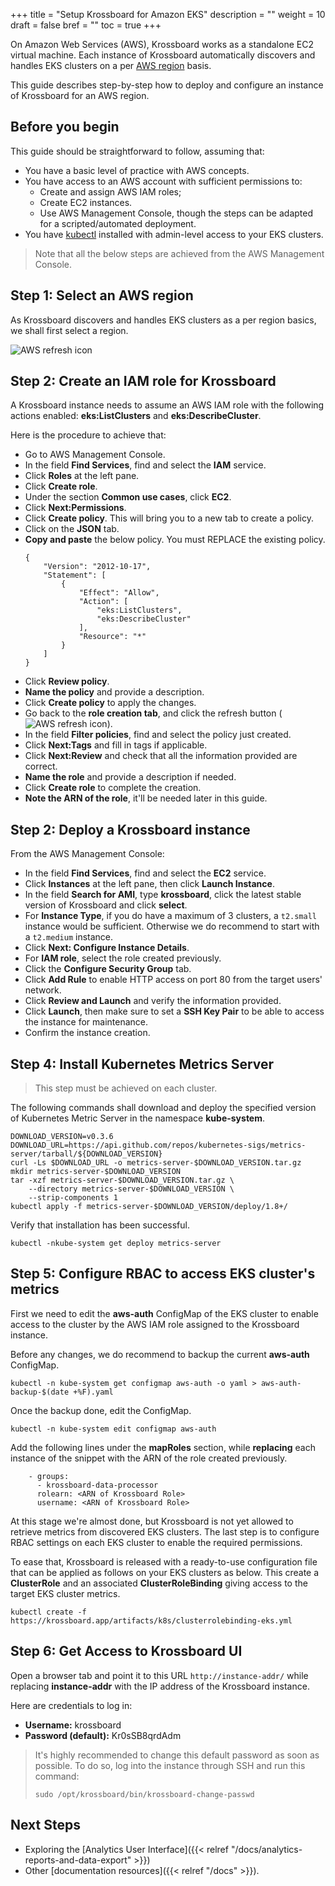 +++
title = "Setup Krossboard for Amazon EKS"
description = ""
weight = 10
draft = false
bref = ""
toc = true 
+++

On Amazon Web Services (AWS), Krossboard works as a standalone EC2 virtual machine.
Each instance of Krossboard automatically discovers and handles EKS clusters on a per [AWS region](https://docs.aws.amazon.com/en_us/AWSEC2/latest/UserGuide/using-regions-availability-zones.html) basis. 

This guide describes step-by-step how to deploy and configure an instance of Krossboard for an AWS region. 

## Before you begin
This guide should be straightforward to follow, assuming that:

* You have a basic level of practice with AWS concepts.
* You have access to an AWS account with sufficient permissions to:
  * Create and assign AWS IAM roles;
  * Create EC2 instances.
  * Use AWS Management Console, though the steps can be adapted for a scripted/automated deployment.
* You have [kubectl](https://kubernetes.io/fr/docs/tasks/tools/install-kubectl/) installed with admin-level access to your EKS clusters.

> Note that all the below steps are achieved from the AWS Management Console.

## Step 1: Select an AWS region
As Krossboard discovers and handles EKS clusters as a per region basics, we shall first select a region.

![AWS refresh icon](/images/docs/aws-select-a-region.png)

## Step 2: Create an IAM role for Krossboard
A Krossboard instance needs to assume an AWS IAM role with the following actions enabled: **eks:ListClusters** and **eks:DescribeCluster**.

Here is the procedure to achieve that: 

* Go to AWS Management Console.
* In the field **Find Services**, find and select the **IAM** service.
* Click **Roles** at the left pane.
* Click **Create role**.
* Under the section **Common use cases**, click **EC2**.
* Click **Next:Permissions**.
* Click **Create policy**. This will bring you to a new tab to create a policy.
* Click on the **JSON** tab.
* **Copy and paste** the below policy. You must REPLACE the existing policy.
  ```
  {
      "Version": "2012-10-17",
      "Statement": [
          {
              "Effect": "Allow",
              "Action": [
                  "eks:ListClusters",
                  "eks:DescribeCluster"
              ],
              "Resource": "*"
          }
      ]
  }
  ```
* Click **Review policy**.
* **Name the policy** and provide a description.
* Click **Create policy** to apply the changes.
* Go back to the **role creation tab**, and click the refresh button (![AWS refresh icon](/images/docs/aws-refresh-icon.png)).
* In the field **Filter policies**, find and select the policy just created.
* Click **Next:Tags** and fill in tags if applicable.
* Click **Next:Review** and check that all the information provided are correct.
* **Name the role** and provide a description if needed.
* Click **Create role** to complete the creation.
* **Note the ARN of the role**, it'll be needed later in this guide.


## Step 2: Deploy a Krossboard instance
From the AWS Management Console:

* In the field **Find Services**, find and select the **EC2** service.
* Click **Instances** at the left pane, then click **Launch Instance**.
* In the field **Search for AMI**, type **krossboard**, click the latest stable version of Krossboard and click **select**. 
* For **Instance Type**, if you do have a maximum of 3 clusters, a `t2.small` instance would be sufficient.
  Otherwise we do recommend to start with a `t2.medium` instance.
* Click **Next: Configure Instance Details**.
* For **IAM role**, select the role created previously.
* Click the **Configure Security Group** tab.
* Click **Add Rule** to enable HTTP access on port 80 from the target users' network.
* Click **Review and Launch** and verify the information provided.
* Click **Launch**, then make sure to set a **SSH Key Pair** to be able to access the instance for maintenance.
* Confirm the instance creation.

## Step 4: Install Kubernetes Metrics Server
> This step must be achieved on each cluster.

The following commands shall download and deploy the specified version of Kubernetes Metric Server in the namespace **kube-system**.

```
DOWNLOAD_VERSION=v0.3.6
DOWNLOAD_URL=https://api.github.com/repos/kubernetes-sigs/metrics-server/tarball/${DOWNLOAD_VERSION}
curl -Ls $DOWNLOAD_URL -o metrics-server-$DOWNLOAD_VERSION.tar.gz
mkdir metrics-server-$DOWNLOAD_VERSION
tar -xzf metrics-server-$DOWNLOAD_VERSION.tar.gz \
    --directory metrics-server-$DOWNLOAD_VERSION \
    --strip-components 1
kubectl apply -f metrics-server-$DOWNLOAD_VERSION/deploy/1.8+/
```

Verify that installation has been successful.

```
kubectl -nkube-system get deploy metrics-server
```
## Step 5: Configure RBAC to access EKS cluster's metrics
First we need to edit the **aws-auth** ConfigMap of the EKS cluster to enable access to the cluster by the AWS IAM role assigned to the Krossboard instance.

Before any changes, we do recommend to backup the current **aws-auth** ConfigMap.

```
kubectl -n kube-system get configmap aws-auth -o yaml > aws-auth-backup-$(date +%F).yaml
```

Once the backup done, edit the ConfigMap.

```
kubectl -n kube-system edit configmap aws-auth
```

Add the following lines under the **mapRoles** section, while **replacing** each instance of the snippet **<ARN of Krossboard Role>** with the ARN of the role created previously.
```
    - groups:
      - krossboard-data-processor
      rolearn: <ARN of Krossboard Role>
      username: <ARN of Krossboard Role>
```

At this stage we're almost done, but Krossboard is not yet allowed to retrieve metrics from discovered EKS clusters. The last step is to configure RBAC settings on each EKS cluster to enable the required permissions.

To ease that, Krossboard is released with a ready-to-use configuration file that can be applied as follows on your EKS clusters as below. This create a **ClusterRole** and an associated **ClusterRoleBinding** giving access to the target EKS cluster metrics.

```
kubectl create -f https://krossboard.app/artifacts/k8s/clusterrolebinding-eks.yml
```

## Step 6: Get Access to Krossboard UI
Open a browser tab and point it to this URL `http://instance-addr/` while replacing **instance-addr** with the IP address of the Krossboard instance.

Here are credentials to log in:

* **Username:** krossboard
* **Password (default):** Kr0sSB8qrdAdm

> It's highly recommended to change this default password as soon as possible. To do so, log into the instance through SSH and run this command:
> ```
> sudo /opt/krossboard/bin/krossboard-change-passwd
> ```

## Next Steps
* Exploring the [Analytics User Interface]({{< relref "/docs/analytics-reports-and-data-export" >}})
* Other [documentation resources]({{< relref "/docs" >}}).